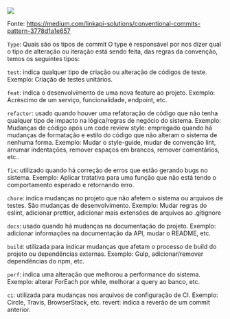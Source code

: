 <img src='https://miro.medium.com/v2/resize:fit:720/format:webp/1*izVKF4AT1iDtv4fJO8oWWA.png'>

Fonte: https://medium.com/linkapi-solutions/conventional-commits-pattern-3778d1a1e657

`Type`: Quais são os tipos de commit
O type é responsável por nos dizer qual o tipo de alteração ou iteração está sendo feita, das regras da convenção, temos os seguintes tipos:

`test`: indica qualquer tipo de criação ou alteração de códigos de teste. Exemplo: Criação de testes unitários.

`feat`: indica o desenvolvimento de uma nova feature ao projeto. Exemplo: Acréscimo de um serviço, funcionalidade, endpoint, etc.

`refactor`: usado quando houver uma refatoração de código que não tenha qualquer tipo de impacto na lógica/regras de negócio do sistema. Exemplo: Mudanças de código após um code review
style: empregado quando há mudanças de formatação e estilo do código que não alteram o sistema de nenhuma forma.
Exemplo: Mudar o style-guide, mudar de convenção lint, arrumar indentações, remover espaços em brancos, remover comentários, etc..

`fix`: utilizado quando há correção de erros que estão gerando bugs no sistema.
Exemplo: Aplicar tratativa para uma função que não está tendo o comportamento esperado e retornando erro.

`chore`: indica mudanças no projeto que não afetem o sistema ou arquivos de testes. São mudanças de desenvolvimento.
Exemplo: Mudar regras do eslint, adicionar prettier, adicionar mais extensões de arquivos ao .gitignore

`docs`: usado quando há mudanças na documentação do projeto.
Exemplo: adicionar informações na documentação da API, mudar o README, etc.

`build`: utilizada para indicar mudanças que afetam o processo de build do projeto ou dependências externas.
Exemplo: Gulp, adicionar/remover dependências do npm, etc.

`perf`: indica uma alteração que melhorou a performance do sistema.
Exemplo: alterar ForEach por while, melhorar a query ao banco, etc.

`ci`: utilizada para mudanças nos arquivos de configuração de CI.
Exemplo: Circle, Travis, BrowserStack, etc.
revert: indica a reverão de um commit anterior.
